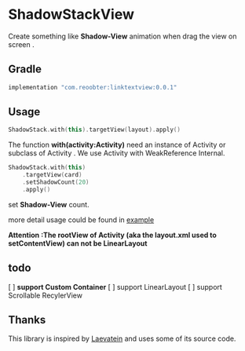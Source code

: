# ShadowStackView

Create something like **Shadow-View** animation when drag the view on screen .


## Gradle 


```groovy
implementation "com.reoobter:linktextview:0.0.1"
```

## Usage
 

```kotlin 
ShadowStack.with(this).targetView(layout).apply()
```

The function **with(activity:Activity)** need an instance of Activity or subclass of Activity . We use Activity with WeakReference<Activity> Internal.

```kotlin
ShadowStack.with(this)
    .targetView(card)
    .setShadowCount(20)
    .apply()
```

set **Shadow-View** count.

more detail usage could be found in [example]()

**Attention :The rootView of Activity (aka the layout.xml used to setContentView) can not be LinearLayout**




## todo 

[ ] **support Custom Container**
[ ] support LinearLayout
[ ] support Scrollable RecylerView


## Thanks
This library is inspired by [Laevatein](https://github.com/nohana/Laevatein) and uses some of its source code.


